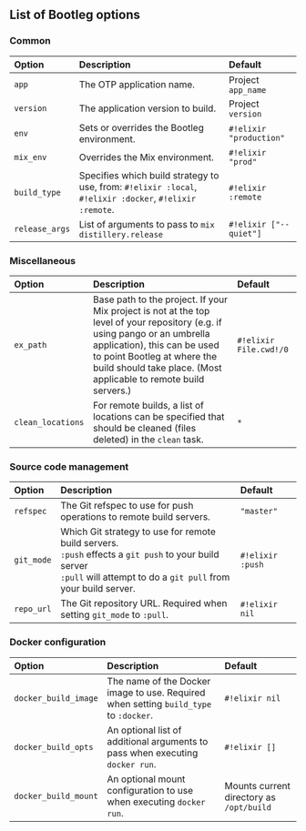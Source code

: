 ## List of Bootleg options

### Common

| Option       | Description                                                                                             | Default            |
|:-------------|:--------------------------------------------------------------------------------------------------------|:-------------------|
| `app`        | The OTP application name.                                                                               | Project `app_name` |
| `version`    | The application version to build.                                                                       | Project `version`  |
| `env`        | Sets or overrides the Bootleg environment.                                                              | `#!elixir "production"`       |
| `mix_env` | Overrides the Mix environment. | `#!elixir "prod"` |
| `build_type` | Specifies which build strategy to use, from: `#!elixir :local`, `#!elixir :docker`, `#!elixir :remote`. | `#!elixir :remote` |
| `release_args` | List of arguments to pass to `mix distillery.release` | `#!elixir ["--quiet"]` |

### Miscellaneous

| Option              | Description                                                                                                                                                                                                                                                                                      | Default                |
|:--------------------|:-------------------------------------------------------------------------------------------------------------------------------------------------------------------------------------------------------------------------------------------------------------------------------------------------|:-----------------------|
| `ex_path`           | Base path to the project. If your Mix project is not at the top level of your repository (e.g. if using pango or an umbrella application), this can be used to point Bootleg at where the build should take place. (Most applicable to remote build servers.)                                                                                                              | `#!elixir File.cwd!/0` |
| `clean_locations` | For remote builds, a list of locations can be specified that should be cleaned (files deleted) in the `clean` task. | `*` |


### Source code management

| Option     | Description                                                                                                                                                                 | Default          |
|:-----------|:----------------------------------------------------------------------------------------------------------------------------------------------------------------------------|:-----------------|
| `refspec`  | The Git refspec to use for push operations to remote build servers.                                                                                                         | `"master"`       |
| `git_mode` | Which Git strategy to use for remote build servers.<br>`:push` effects a `git push` to your build server<br>`:pull` will attempt to do a `git pull` from your build server. | `#!elixir :push` |
| `repo_url` | The Git repository URL. Required when setting `git_mode` to `:pull`.                                                                                                        | `#!elixir nil`   |

### Docker configuration

| Option               | Description                                                                           | Default                                  |
|:---------------------|:--------------------------------------------------------------------------------------|:-----------------------------------------|
| `docker_build_image` | The name of the Docker image to use. Required when setting `build_type` to `:docker`. | `#!elixir nil`                           |
| `docker_build_opts`  | An optional list of additional arguments to pass when executing `docker run`.         | `#!elixir []`                            |
| `docker_build_mount` | An optional mount configuration to use when executing `docker run`.                   | Mounts current directory as `/opt/build` |


